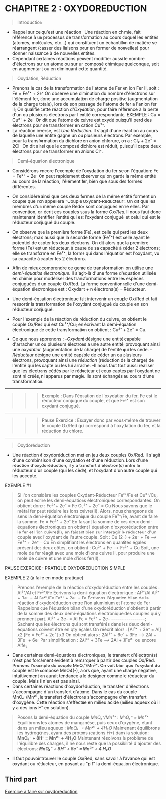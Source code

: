 ﻿# CHAPITRE 2 : OXYDOREDUCTION

> Introduction

* Rappel sur ce qu'est une réaction : Une réaction en chimie, fait référence à un processus de transformation au cours duquel les entités (atomes, molécules, etc...) qui constituent un échantillon de matière se réarrangent (casser des liaisons pour en former de nouvelles) pour donner naissance à de nouvelles entités.
* Cependant certaines réactions peuvent modifier aussi le nombre d'électrons sur un atome ou sur un composé chimique quelconque, soit en augmentant ou en diminuant cette quantité.

> Oxydation, Réduction

* Prenons le cas de la transformation de l'atome de Fer en ion Fer II, soit :
    Fe = Fe²⁺ + 2e⁻
  On observe une diminution du nombre d'électrons sur l'élément fer, donc une accumulation de charge positive (augmentation de la charge totale), lors de son passage de l'atome de fer a l'anion fer II;
  On qualifie cette réaction d'*Oxydation*, pour faire référence à la perte d'un ou plusieurs électrons par l'entité correspondante.
  EXEMPLE : Cu = Cu²⁺ + 2e⁻
  On dit que l'atome de cuivre est oxydé puisqu'il perd des électrons pour se transformer en cation Cu²⁺.
* La réaction inverse, est *Une Réduction*. Il s'agit d'une réaction au cours de laquelle une entité gagne un ou plusieurs électrons.
Par exemple, pour la transformation du dichlore en anion chlorure, on a :
  Cl₂ + 2e⁻ = 2Cl⁻
  On dit ainsi que le composé dichlore est réduit, puisqu'il capte deux électrons pour se transformer en anions Cl⁻.

> Demi-équation électronique

* Considérons encore l'exemple de l'oxydation du fer selon l'équation:
  Fe = Fe²⁺ + 2e⁻
On peut rapidement observer qu'on garde la même entité au cours de la réaction, l'élément fer, bien que sous des formes différentes.
* On considère ainsi que ces deux formes de la même entité forment un couple que l'on appellera "Couple Oxydant-Réducteur". On dit que les membres d'un même couple Redox sont conjugués entre elles. Par convention, on écrit ces couples sous la forme *Ox/Red*. Il nous faut donc maintenant identifier l’entité qui est l’oxydant conjugué, et celui qui est le réducteur conjugué du couple.
* On observe que la première forme (Fe), est celle qui perd les deux électrons; mais aussi que la seconde forme (Fe²⁺) est celle ayant le potentiel de capter les deux électrons. On dit alors que la première forme (Fe) est un réducteur, à cause de sa capacité à céder 2 électrons; elle se transforme en Fe²⁺, la forme qui dans l'équation est l'oxydant, vu sa capacité à capter les 2 électrons.
* Afin de mieux comprendre ce genre de transformation, on utilise une *demi-équation électronique*. Il s'agit-là d'une forme d'équation utilisée en chimie pour modéliser des transformations entre les espèces conjuguées d'un couple Ox/Red. La forme conventionnelle d'une demi-équation électronique est :
  Oxydant + n électrons(s) = Réducteur.
* Une demi-équation électronique fait intervenir un couple Ox/Red et fait ressortir la transformation de l'oxydant conjugué du couple en son réducteur conjugué.
* Pour l'exemple de la réaction de réduction du cuivre, on obtient le couple Ox/Red qui est Cu²⁺/Cu; en écrivant la demi-équation électronique de cette transformation on obtient : Cu²⁺ + 2e⁻ = Cu.

* Ce que nous apprenons :
  -*Oxydant* désigne une entité capable d'arracher un ou plusieurs électrons a une autre entité, provoquant ainsi une *oxydation* (augmentation de la charge) de l'entité qui les cède.
  -*Réducteur* désigne une entité capable de céder un ou plusieurs électrons, provoquant ainsi une *réduction* (réduction de la charge) de l'entité qui les capte ou les lui arrache.
  -Il nous faut tout aussi réaliser que les électrons cédés par le réducteur et ceux captes par l’oxydant ne sont ni créés, ni apparus par magie. Ils sont échangés au cours d’une transformation.

----------------------------------------------------------------------
>>> Exemple : Dans l'équation de l'oxydation du fer, Fe est le réducteur conjugué du couple, et que Fe²⁺ est son oxydant conjugué.
----------------------------------------------------------------------
>>> Pause Exercice : Essayer donc par vous-même de trouver le couple Ox/Red qui correspond à l'oxydation du fer, et la réduction du chlore.
----------------------------------------------------------------------

> Oxydoréduction

* Une réaction d'oxydoréduction met en jeu deux couples Ox/Red. Il s'agit d'une combinaison d'une oxydation et d'une réduction. Lors d'une réaction d'oxydoréduction, il y a transfert d'électron(s) entre le réducteur d'un couple (qui les cède), et l’oxydant d'un autre couple qui les accepte.

EXEMPLE #1

> Si l'on considère les couples Oxydant-Réducteur Fe²⁺/Fe et Cu²⁺/Cu, on peut écrire les demi-équations électroniques correspondantes. On obtient donc :
  > Fe²⁺+ 2e⁻ = Fe
  > Cu²⁺ + 2e⁻ = Cu
> Nous savons que le métal fer peut réduire les ions cuivre(II). Alors, nous changeons de sens la demi-équation électronique du couple Fe²⁺/Fe, avant de faire la somme.
  > Fe = Fe²⁺ + 2e⁻
> En faisant la somme de ces deux demi-équations électroniques on obtient l'équation d'oxydoréduction entre le fer et l'ion cuivre(II), en faisant bien sur interagir le réducteur d'un couple avec l'oxydant de l'autre couple.
> Soit : Cu (2+) + 2e⁻ + Fe --> Fe²⁺ + 2e⁻ + Cu
> En simplifiant les électrons en quantités égales présent des deux côtes, on obtient : Cu²⁺ + Fe --> Fe²⁺ + Cu
> Soit, une mole de fer réagit avec une mole d'ions cuivre II, pour produire une mole de cuivre et une mole d’ions fer(II).

PAUSE EXERCICE : PRATIQUE OXYDOREDUCTION SIMPLE

EXEMPLE 2 (à faire en mode pratique)

> Prenons l'exemple de la réaction d'oxydoréduction entre les couples :
  Al³⁺/Al et Fe²⁺/Fe
> Écrivons la demi-équation électronique :
  > Al³⁺/Al
  Al³⁺ + 3e⁻ = Al
  > Fe²⁺/Fe
  Fe²⁺ + 2e⁻ = Fe
> Écrivons l'équation bilan de la réaction d'oxydoréduction entre l'ion aluminium et l'atome de Fer
  > Rappelons que l'équation bilan d'une oxydoréduction s'obtient à partir de la somme des deux demi-équations électronique des couples qui y prennent part.
  Al³⁺ + 3e- = Al
  Fe = Fe²⁺ + 2e-
  -----------------;
  > Sachant que les électrons qui sont transférés dans les deux demi-équations doivent être en qty égales
  > On réécrit alors :
  [Al³⁺ + 3e⁻ = Al] x2
  [Fe = Fe²⁺ + 2e⁻] x3
  > On obtient alors :
  2Al³⁺ + 6e⁻ + 3Fe --> 2Al + 3Fe⁻ + 6e⁻
  > Par simplification :
  2Al³⁺ + 3Fe --> 2Al + 3Fe²⁺ ou encore Alfe₃

* Dans certaines demi-équations électroniques, le transfert d'électron(s) n'est pas forcément évident à remarquer à partir des couples Ox/Red. Prenons l'exemple du couple MnO₄⁻/Mn²⁺. On voit bien que l'oxydant du couple est le compose MnO4(-), alors que, ayant une charge négative, intuitivement on aurait tendance a le designer comme le réducteur du couple. Mais il n'en est pas ainsi.
* Dans certaines réactions d'oxydoréduction, le transfert d'électrons s'accompagne d'un transfert d'atome. Dans le cas du couple MnO₄⁻/Mn²⁺, le transfert d'électrons s'accompagne d'un transfert d'oxygène. Cette réaction s'effectue en milieu acide (milieu aqueux où il y a des ions H⁺ en solution).

> Posons la demi-équation du couple *MnO₄⁻/Mn²⁺* : *MnO₄⁻ = Mn²⁺*
> Equilibrons les atomes de manganèse, puis ceux d'oxygène, étant dans un milieu aqueux : *MnO₄⁻ = Mn²⁺ + 4H₂O*
> Maintenant équilibrons les hydrogènes, ayant des protons (cations H+) dans la solution: **MnO₄⁻ + 8H⁺ = Mn²⁺ + 4H₂O**
> Maintenant résolvons le problème de l'équilibre des charges, il ne nous reste que la possibilité d'ajouter des électrons: ***MnO₄⁻ + 8H⁺ + 5e⁻ = Mn²⁺ + 4 H₂O***

* Il faut pouvoir trouver le couple Ox/Red, sans savoir à l'avance qui est oxydant ou réducteur, en posant au "pif" la demi-équation électronique.

## Third part

[Exercice à faire sur oxydoréduction](/exercice_oxydoreduction.md)
